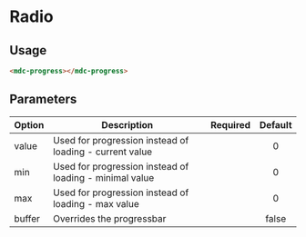 # Radio

## Usage
```html
<mdc-progress></mdc-progress>
```
## Parameters
| Option | Description | Required | Default |
|--|--|:--:|:--:|
| value	| Used for progression instead of loading - current value |  | 0 |
| min | Used for progression instead of loading - minimal value |  | 0 |
| max | Used for progression instead of loading - max value |  | 0 |
| buffer | Overrides the progressbar |  | false |
